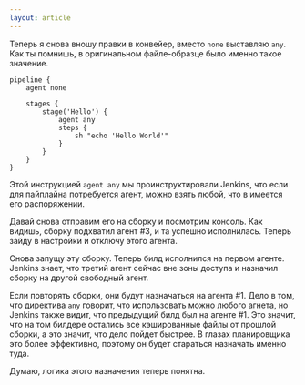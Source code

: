 ```yaml
---
layout: article
---
```

Теперь я снова вношу правки в конвейер, вместо `none` выставляю `any`. Как ты помнишь, в оригинальном файле-образце было именно такое значение.

```
pipeline {
    agent none

    stages {
        stage('Hello') {
            agent any
            steps {
                sh "echo 'Hello World'"
            }
        }
    }
}
```

Этой инструкцией `agent any` мы проинструктировали Jenkins, что если для пайплайна потребуется агент, можно взять любой, что в имеется его распоряжении.

Давай снова отправим его на сборку и посмотрим консоль. Как видишь, сборку подхватил агент #3, и та успешно исполнилась. Теперь зайду в настройки и отключу этого агента.

Снова запущу эту сборку. Теперь билд исполнился на первом агенте. Jenkins знает, что третий агент сейчас вне зоны доступа и назначил сборку на другой свободный агент.

Если повторять сборки, они будут назначаться на агента #1. Дело в том, что директива `any` говорит, что использовать можно любого агнета, но Jenkins также видит, что предыдущий билд был на агенте #1. Это значит, что на том билдере остались все кэшированные файлы от прошлой сборки, а это значит, что дело пойдет быстрее. В глазах планировщика это более эффективно, поэтому он будет стараться назначать именно туда.

Думаю, логика этого назначения теперь понятна.
